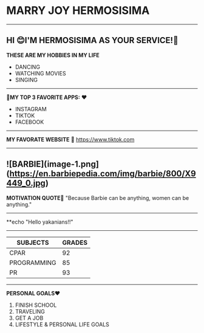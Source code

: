 # MARRY JOY HERMOSISIMA
---
**HI** :blush:I'M HERMOSISIMA AS YOUR SERVICE!:ribbon:
---
**THESE ARE MY HOBBIES IN MY LIFE**
* DANCING
* WATCHING MOVIES
* SINGING
---
:iphone:**MY TOP 3 FAVORITE APPS:** :heart:
* INSTAGRAM
* TIKTOK
* FACEBOOK
---
**MY FAVORATE WEBSITE** :butterfly:
<https://www.tiktok.com>

---
![BARBIE](image-1.png](https://en.barbiepedia.com/img/barbie/800/X9449_0.jpg)
---
**MOTIVATION QUOTE**:ribbon:
"Because Barbie can be anything, women can be anything."

---
**echo "Hello yakanians!!"

---

|SUBJECTS|GRADES|
|---|---|
|CPAR|92|
|PROGRAMMING|85|
|PR|93|

---
**PERSONAL GOALS**:heart:
1. FINISH SCHOOL
2. TRAVELING
3. GET A JOB
4. LIFESTYLE & PERSONAL LIFE GOALS


